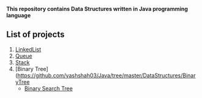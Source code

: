 **This repository contains Data Structures written in Java programming language**

## List of projects ##
 1. [LinkedList](https://github.com/yashshah03/Java/tree/master/DataStructures/LinkedList)
 2. [Queue](https://github.com/yashshah03/Java/tree/master/DataStructures/Queue)
 3. [Stack](https://github.com/yashshah03/Java/tree/master/DataStructures/Stack)
 4. [Binary Tree](https://github.com/yashshah03/Java/tree/master/DataStructures/BinaryTree
    - [Binary Search Tree](https://github.com/yashshah03/Java/tree/master/DataStructures/BinarySearchTree)
